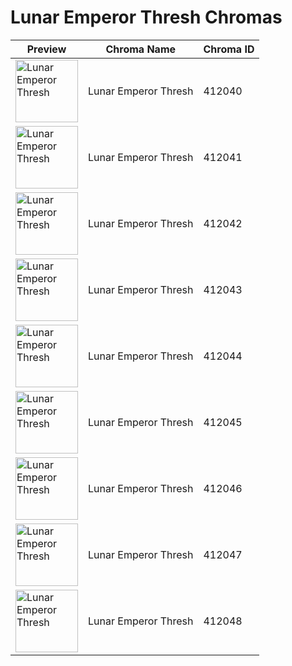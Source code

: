 # Lunar Emperor Thresh Chromas

| Preview | Chroma Name | Chroma ID |
|---|---|---|
| <img src='https://raw.communitydragon.org/latest/plugins/rcp-be-lol-game-data/global/default/v1/champion-chroma-images/412/412040.png' alt='Lunar Emperor Thresh' width='100'> | Lunar Emperor Thresh | 412040 |
| <img src='https://raw.communitydragon.org/latest/plugins/rcp-be-lol-game-data/global/default/v1/champion-chroma-images/412/412041.png' alt='Lunar Emperor Thresh' width='100'> | Lunar Emperor Thresh | 412041 |
| <img src='https://raw.communitydragon.org/latest/plugins/rcp-be-lol-game-data/global/default/v1/champion-chroma-images/412/412042.png' alt='Lunar Emperor Thresh' width='100'> | Lunar Emperor Thresh | 412042 |
| <img src='https://raw.communitydragon.org/latest/plugins/rcp-be-lol-game-data/global/default/v1/champion-chroma-images/412/412043.png' alt='Lunar Emperor Thresh' width='100'> | Lunar Emperor Thresh | 412043 |
| <img src='https://raw.communitydragon.org/latest/plugins/rcp-be-lol-game-data/global/default/v1/champion-chroma-images/412/412044.png' alt='Lunar Emperor Thresh' width='100'> | Lunar Emperor Thresh | 412044 |
| <img src='https://raw.communitydragon.org/latest/plugins/rcp-be-lol-game-data/global/default/v1/champion-chroma-images/412/412045.png' alt='Lunar Emperor Thresh' width='100'> | Lunar Emperor Thresh | 412045 |
| <img src='https://raw.communitydragon.org/latest/plugins/rcp-be-lol-game-data/global/default/v1/champion-chroma-images/412/412046.png' alt='Lunar Emperor Thresh' width='100'> | Lunar Emperor Thresh | 412046 |
| <img src='https://raw.communitydragon.org/latest/plugins/rcp-be-lol-game-data/global/default/v1/champion-chroma-images/412/412047.png' alt='Lunar Emperor Thresh' width='100'> | Lunar Emperor Thresh | 412047 |
| <img src='https://raw.communitydragon.org/latest/plugins/rcp-be-lol-game-data/global/default/v1/champion-chroma-images/412/412048.png' alt='Lunar Emperor Thresh' width='100'> | Lunar Emperor Thresh | 412048 |
